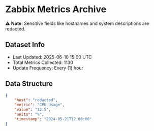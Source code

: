 # Zabbix Metrics Archive

⚠️ **Note**: Sensitive fields like hostnames and system descriptions are redacted.

## Dataset Info
- Last Updated: 2025-06-10 15:00 UTC
- Total Metrics Collected: 1130
- Update Frequency: Every (1) hour

## Data Structure
```json
{
    "host": "redacted",
    "metric": "CPU Usage",
    "value": "12.5",
    "units": "%",
    "timestamp": "2024-05-21T12:00:00"
}
```
